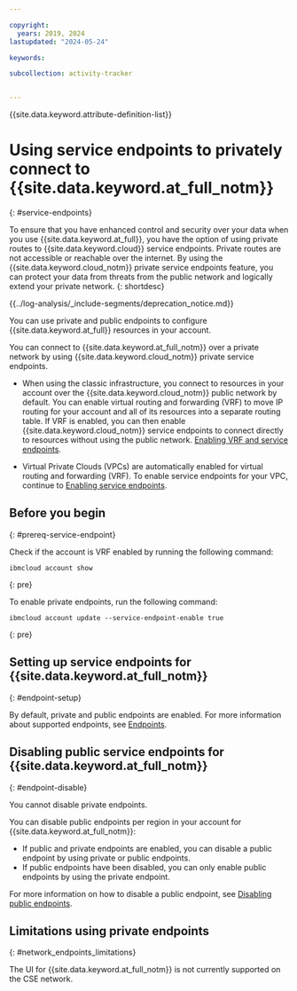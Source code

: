 ```yaml
---

copyright:
  years: 2019, 2024
lastupdated: "2024-05-24"

keywords:

subcollection: activity-tracker


---
```


{{site.data.keyword.attribute-definition-list}}


# Using service endpoints to privately connect to {{site.data.keyword.at_full_notm}}
{: #service-endpoints}

To ensure that you have enhanced control and security over your data when you use {{site.data.keyword.at_full}}, you have the option of using private routes to {{site.data.keyword.cloud}} service endpoints. Private routes are not accessible or reachable over the internet. By using the {{site.data.keyword.cloud_notm}} private service endpoints feature, you can protect your data from threats from the public network and logically extend your private network.
{: shortdesc}


{{../log-analysis/_include-segments/deprecation_notice.md}}

You can use private and public endpoints to configure {{site.data.keyword.at_full}} resources in your account.

You can connect to {{site.data.keyword.at_full_notm}} over a private network by using {{site.data.keyword.cloud_notm}} private service endpoints.

- When using the classic infrastructure, you connect to resources in your account over the {{site.data.keyword.cloud_notm}} public network by default. You can enable virtual routing and forwarding (VRF) to move IP routing for your account and all of its resources into a separate routing table. If VRF is enabled, you can then enable {{site.data.keyword.cloud_notm}} service endpoints to connect directly to resources without using the public network. [Enabling VRF and service endpoints](/docs/account?topic=account-vrf-service-endpoint).

- Virtual Private Clouds (VPCs) are automatically enabled for virtual routing and forwarding (VRF). To enable service endpoints for your VPC, continue to [Enabling service endpoints](/docs/account?topic=account-vrf-service-endpoint#service-endpoint).

## Before you begin
{: #prereq-service-endpoint}

Check if the account is VRF enabled by running the following command:

```text
ibmcloud account show
```
{: pre}

To enable private endpoints, run the following command:

```text
ibmcloud account update --service-endpoint-enable true
```
{: pre}



## Setting up service endpoints for {{site.data.keyword.at_full_notm}}
{: #endpoint-setup}

By default, private and public endpoints are enabled. For more information about supported endpoints, see [Endpoints](/docs/activity-tracker?topic=activity-tracker-endpoints).


## Disabling public service endpoints for {{site.data.keyword.at_full_notm}}
{: #endpoint-disable}

You cannot disable private endpoints.

You can disable public endpoints per region in your account for {{site.data.keyword.at_full_notm}}:
- If public and private endpoints are enabled, you can disable a public endpoint by using private or public endpoints.
- If public endpoints have been disabled, you can only enable public endpoints by using the private endpoint.

For more information on how to disable a public endpoint, see [Disabling public endpoints](/docs/activity-tracker?topic=activity-tracker-endpoints_manage#endpoints-manage-disable-cli).


## Limitations using private endpoints
{: #network_endpoints_limitations}

The UI for {{site.data.keyword.at_full_notm}} is not currently supported on the CSE network.
